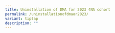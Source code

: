 ```yaml
---
title: Uninstallation of DMA for 2023 4NA cohort
permalink: /uninstallationofdmaor2023/
variant: tiptap
description: ""
---
```

